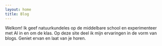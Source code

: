 ```yaml
---
layout: home
title: Blog
---
```


Welkom! Ik geef natuurkundeles op de middelbare school en experimenteer met AI in en om de klas. 
Op deze site deel ik mijn ervaringen in de vorm van blogs. Geniet ervan en laat van je horen.

